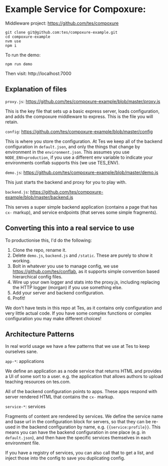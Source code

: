 # Example Service for Compoxure:

Middleware project: https://github.com/tes/compoxure

```
git clone git@github.com:tes/compoxure-example.git
cd compoxure-example
nvm use
npm i
```

To run the demo:

```
npm run demo
```

Then visit:  http://localhost:7000

## Explanation of files

`proxy.js`: https://github.com/tes/compoxure-example/blob/master/proxy.js

This is the key file that sets up a basic express server, loads configuration, and adds the compoxure middleware to express.  This is the file you will retain.

`config`: https://github.com/tes/compoxure-example/blob/master/config

This is where you store the configuration.  At Tes we keep all of the backend configuration in `default.json`, and only the things that change by environment in the `environment.json`.  This assumes you use `NODE_ENV=production`, if you use a different env variable to indicate your environments conflab supports this (we use TES_ENV).

`demo.js`: https://github.com/tes/compoxure-example/blob/master/demo.js

This just starts the backend and proxy for you to play with.

`backend.js`: https://github.com/tes/compoxure-example/blob/master/backend.js

This serves a super simple backend application (contains a page that has `cx-` markup), and service endpoints (that serves some simple fragments).

## Converting this into a real service to use

To productionise this, I'd do the following:

1.  Clone the repo, rename it.
2.  Delete `demo.js`, `backend.js` and `/static`.  These are purely to show it working.
2.  Bolt in whatever you use to manage config, we use https://github.com/tes/conflab, as it supports simple convention based hierarchical config files.
3.  Wire up your own logger and stats into the proxy.js, including replacing the HTTP logger (morgan) if you use something else.
4.  Add your server and backend configuration.
5.  Profit!

We don't have tests in this repo at Tes, as it contains only configuration and very little actual code.  If you have some complex functions or complex configuration you may make different choices!

## Architecture Patterns

In real world usage we have a few patterns that we use at Tes to keep ourselves sane.

`app-*`: applications

We define an application as a node service that returns HTML and provides a UI of some sort to a user.  e.g. the application that allows authors to upload teaching resources on tes.com.

All of the backend configuration points to apps.  These apps respond with server rendered HTML that contains the `cx-` markup.

`service-*`: services

Fragments of content are rendered by services.  We define the service name and base url in the configuration block for servers, so that they can be re-used in the backend configuration by name, e.g. `{{service:profile}}`.  This means you can have the backend configuration in one place (e.g. in `default.json`), and then have the specific services themselves in each environment file.

If you have a registry of services, you can also call that to get a list, and inject those into the config to save you duplicating config.
